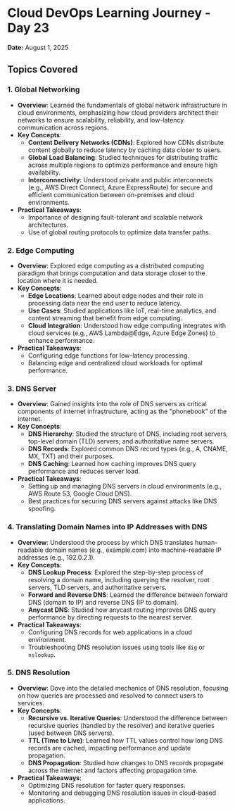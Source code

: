 # Cloud DevOps Learning Journey - Day 23
**Date:** August 1, 2025  


## Topics Covered

### 1. Global Networking
   - **Overview**: Learned the fundamentals of global network infrastructure in cloud environments, emphasizing how cloud providers architect their networks to ensure scalability, reliability, and low-latency communication across regions.
   - **Key Concepts**:
     - **Content Delivery Networks (CDNs)**: Explored how CDNs distribute content globally to reduce latency by caching data closer to users.
     - **Global Load Balancing**: Studied techniques for distributing traffic across multiple regions to optimize performance and ensure high availability.
     - **Interconnectivity**: Understood private and public interconnects (e.g., AWS Direct Connect, Azure ExpressRoute) for secure and efficient communication between on-premises and cloud environments.
   - **Practical Takeaways**:
     - Importance of designing fault-tolerant and scalable network architectures.
     - Use of global routing protocols to optimize data transfer paths.

### 2. Edge Computing
   - **Overview**: Explored edge computing as a distributed computing paradigm that brings computation and data storage closer to the location where it is needed.
   - **Key Concepts**:
     - **Edge Locations**: Learned about edge nodes and their role in processing data near the end user to reduce latency.
     - **Use Cases**: Studied applications like IoT, real-time analytics, and content streaming that benefit from edge computing.
     - **Cloud Integration**: Understood how edge computing integrates with cloud services (e.g., AWS Lambda@Edge, Azure Edge Zones) to enhance performance.
   - **Practical Takeaways**:
     - Configuring edge functions for low-latency processing.
     - Balancing edge and centralized cloud workloads for optimal performance.

### 3. DNS Server
   - **Overview**: Gained insights into the role of DNS servers as critical components of internet infrastructure, acting as the "phonebook" of the internet.
   - **Key Concepts**:
     - **DNS Hierarchy**: Studied the structure of DNS, including root servers, top-level domain (TLD) servers, and authoritative name servers.
     - **DNS Records**: Explored common DNS record types (e.g., A, CNAME, MX, TXT) and their purposes.
     - **DNS Caching**: Learned how caching improves DNS query performance and reduces server load.
   - **Practical Takeaways**:
     - Setting up and managing DNS servers in cloud environments (e.g., AWS Route 53, Google Cloud DNS).
     - Best practices for securing DNS servers against attacks like DNS spoofing.

### 4. Translating Domain Names into IP Addresses with DNS
   - **Overview**: Understood the process by which DNS translates human-readable domain names (e.g., example.com) into machine-readable IP addresses (e.g., 192.0.2.1).
   - **Key Concepts**:
     - **DNS Lookup Process**: Explored the step-by-step process of resolving a domain name, including querying the resolver, root servers, TLD servers, and authoritative servers.
     - **Forward and Reverse DNS**: Learned the difference between forward DNS (domain to IP) and reverse DNS (IP to domain).
     - **Anycast DNS**: Studied how anycast routing improves DNS query performance by directing requests to the nearest server.
   - **Practical Takeaways**:
     - Configuring DNS records for web applications in a cloud environment.
     - Troubleshooting DNS resolution issues using tools like `dig` or `nslookup`.

### 5. DNS Resolution
   - **Overview**: Dove into the detailed mechanics of DNS resolution, focusing on how queries are processed and resolved to connect users to services.
   - **Key Concepts**:
     - **Recursive vs. Iterative Queries**: Understood the difference between recursive queries (handled by the resolver) and iterative queries (used between DNS servers).
     - **TTL (Time to Live)**: Learned how TTL values control how long DNS records are cached, impacting performance and update propagation.
     - **DNS Propagation**: Studied how changes to DNS records propagate across the internet and factors affecting propagation time.
   - **Practical Takeaways**:
     - Optimizing DNS resolution for faster query responses.
     - Monitoring and debugging DNS resolution issues in cloud-based applications.



